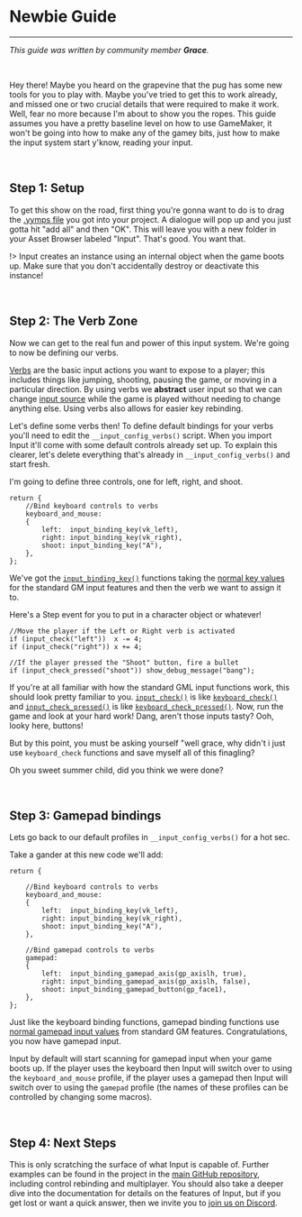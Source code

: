 # Newbie Guide

---

*This guide was written by community member **Grace**.*

&nbsp;

Hey there! Maybe you heard on the grapevine that the pug has some new tools for you to play with. Maybe you've tried to get this to work already, and missed one or two crucial details that were required to make it work. Well, fear no more because I'm about to show you the ropes. This guide assumes you have a pretty baseline level on how to use GameMaker, it won't be going into how to make any of the gamey bits, just how to make the input system start y'know, reading your input.

&nbsp;

## Step 1: Setup

To get this show on the road, first thing you're gonna want to do is to drag the [.yymps file](https://github.com/JujuAdams/Input/releases) you got into your project. A dialogue will pop up and you just gotta hit "add all" and then "OK". This will leave you with a new folder in your Asset Browser labeled "Input". That's good. You want that.

!> Input creates an instance using an internal object when the game boots up. Make sure that you don't accidentally destroy or deactivate this instance!

&nbsp;

## Step 2: The Verb Zone

Now we can get to the real fun and power of this input system. We're going to now be defining our verbs.

[Verbs](Verbs-and-Bindings) are the basic input actions you want to expose to a player; this includes things like jumping, shooting, pausing the game, or moving in a particular direction. By using verbs we **abstract** user input so that we can change [input source](Input-Sources) while the game is played without needing to change anything else. Using verbs also allows for easier key rebinding.

Let's define some verbs then! To define default bindings for your verbs you'll need to edit the `__input_config_verbs()` script. When you import Input it'll come with some default controls already set up. To explain this clearer, let's delete everything that's already in `__input_config_verbs()` and start fresh.

I'm going to define three controls, one for left, right, and shoot.

```gml
return {
	//Bind keyboard controls to verbs
	keyboard_and_mouse:
	{
		left:  input_binding_key(vk_left),
		right: input_binding_key(vk_right),
		shoot: input_binding_key("A"),
	},
};
```

We've got the [`input_binding_key()`](Functions-(Binding-Creators)?id=binding_key) functions taking the [normal key values](https://manual.yoyogames.com/GameMaker_Language/GML_Reference/Game_Input/Keyboard_Input/Keyboard_Input.htm) for the standard GM input features and then the verb we want to assign it to.

Here's a Step event for you to put in a character object or whatever!

```gml
//Move the player if the Left or Right verb is activated
if (input_check("left"))  x -= 4;
if (input_check("right")) x += 4;

//If the player pressed the "Shoot" button, fire a bullet
if (input_check_pressed("shoot")) show_debug_message("bang");
```

If you're at all familiar with how the standard GML input functions work, this should look pretty familiar to you. [`input_check()`](Functions-(Checkers)?id=check) is like [`keyboard_check()`](https://manual.yoyogames.com/#t=GameMaker_Language%252FGML_Reference%252FGame_Input%252FKeyboard_Input%252Fkeyboard_check.htm) and [`input_check_pressed()`](Functions-(Checkers)?id=check_pressed) is like [`keyboard_check_pressed()`](https://manual.yoyogames.com/#t=GameMaker_Language%252FGML_Reference%252FGame_Input%252FKeyboard_Input%252Fkeyboard_check_pressed.htm).
Now, run the game and look at your hard work! Dang, aren't those inputs tasty? Ooh, looky here, buttons!

But by this point, you must be asking yourself "well grace, why didn't i just use `keyboard_check` functions and save myself all of this finagling?

Oh you sweet summer child, did you think we were done?

&nbsp;

## Step 3: Gamepad bindings

Lets go back to our default profiles in `__input_config_verbs()` for a hot sec.

Take a gander at this new code we'll add:

```gml
return {
    
	//Bind keyboard controls to verbs
	keyboard_and_mouse:
	{
		left:  input_binding_key(vk_left),
		right: input_binding_key(vk_right),
		shoot: input_binding_key("A"),
	},
	
	//Bind gamepad controls to verbs
	gamepad:
	{
		left:  input_binding_gamepad_axis(gp_axislh, true),
		right: input_binding_gamepad_axis(gp_axislh, false),
		shoot: input_binding_gamepad_button(gp_face1),
	},
};
```

Just like the keyboard binding functions, gamepad binding functions use [normal gamepad input values](https://manual.yoyogames.com/GameMaker_Language/GML_Reference/Game_Input/GamePad_Input/Gamepad_Input.htm) from standard GM features. Congratulations, you now have gamepad input.

Input by default will start scanning for gamepad input when your game boots up. If the player uses the keyboard then Input will switch over to using the `keyboard_and_mouse` profile, if the player uses a gamepad then Input will switch over to using the `gamepad` profile (the names of these profiles can be controlled by changing some macros).

&nbsp;

## Step 4: Next Steps

This is only scratching the surface of what Input is capable of. Further examples can be found in the project in the [main GitHub repository](https://github.com/JujuAdams/Input), including control rebinding and multiplayer. You should also take a deeper dive into the documentation for details on the features of Input, but if you get lost or want a quick answer, then we invite you to [join us on Discord](https://discord.gg/8krYCqr).
